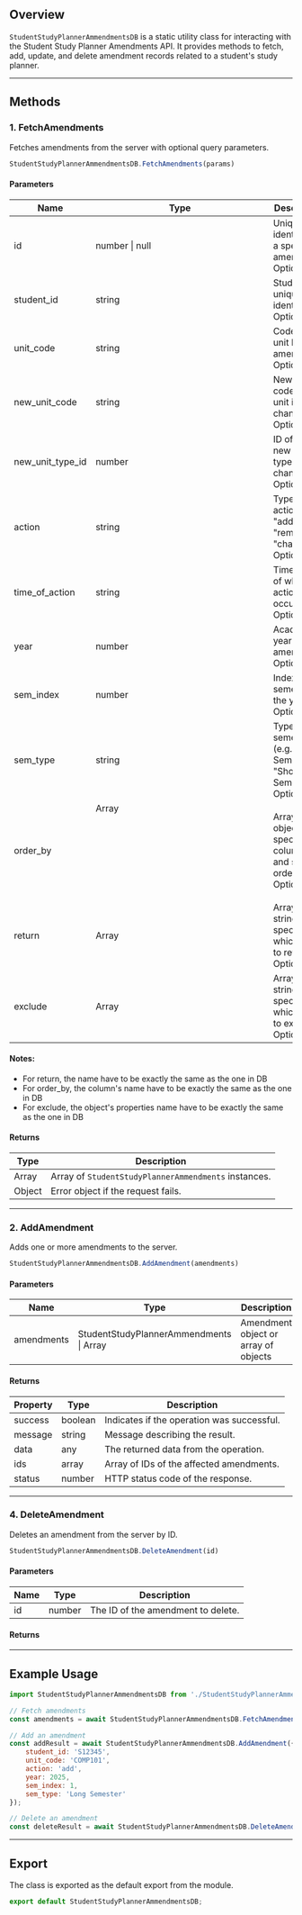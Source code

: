 ## Overview

`StudentStudyPlannerAmmendmentsDB` is a static utility class for interacting with the Student Study Planner Amendments API. It provides methods to fetch, add, update, and delete amendment records related to a student's study planner.

---

## Methods

### 1. FetchAmendments

Fetches amendments from the server with optional query parameters.

```js
StudentStudyPlannerAmmendmentsDB.FetchAmendments(params)
```

#### Parameters

| Name             | Type           | Description                                                           |
| ---------------- | -------------- | --------------------------------------------------------------------- |
| id               | number \| null | Unique identifier for a specific amendment. Optional.                 |
| student_id       | string         | Student's unique identifier. Optional.                                |
| unit_code        | string         | Code of the unit being amended. Optional.                             |
| new_unit_code    | string         | New unit code if the unit is being changed. Optional.                 |
| new_unit_type_id | number         | ID of the new unit type if changed. Optional.                         |
| action           | string         | Type of action (e.g., "add", "remove", "change"). Optional.           |
| time_of_action   | string         | Timestamp of when the action occurred. Optional.                      |
| year             | number         | Academic year of the amendment. Optional.                             |
| sem_index        | number         | Index of the semester in the year. Optional.                          |
| sem_type         | string         | Type of semester (e.g., "Long Semester", "Short Semester"). Optional. |
| order_by         | Array<Object>  | Array of objects specifying columns and sort order. Optional.         |
| return           | Array<string>  | Array of strings specifying which fields to return. Optional.         |
| exclude          | Array<string>  | Array of strings specifying which fields to exclude. Optional.        |
#### Notes:
- For return, the name have to be exactly the same as the one in DB
- For order_by, the column's name have to be exactly the same as the one in DB
- For exclude, the object's properties name have to be exactly the same as the one in DB
#### Returns
| Type   | Description                                          |
| ------ | ---------------------------------------------------- |
| Array  | Array of `StudentStudyPlannerAmmendments` instances. |
| Object | Error object if the request fails.                   |

---

### 2. AddAmendment

Adds one or more amendments to the server.

```js
StudentStudyPlannerAmmendmentsDB.AddAmendment(amendments)
```

#### Parameters
| Name       | Type                                    | Description                          |
| ---------- | --------------------------------------- | ------------------------------------ |
| amendments | StudentStudyPlannerAmmendments \| Array | Amendment object or array of objects |
#### Returns
| Property | Type    | Description                                |
| -------- | ------- | ------------------------------------------ |
| success  | boolean | Indicates if the operation was successful. |
| message  | string  | Message describing the result.             |
| data     | any     | The returned data from the operation.      |
| ids      | array   | Array of IDs of the affected amendments.   |
| status   | number  | HTTP status code of the response.          |

---
### 4. DeleteAmendment

Deletes an amendment from the server by ID.

```js
StudentStudyPlannerAmmendmentsDB.DeleteAmendment(id)
```

#### Parameters
| Name | Type   | Description                        |
| ---- | ------ | ---------------------------------- |
| id   | number | The ID of the amendment to delete. |
#### Returns



---

## Example Usage

```js
import StudentStudyPlannerAmmendmentsDB from './StudentStudyPlannerAmmendmentsDB';

// Fetch amendments
const amendments = await StudentStudyPlannerAmmendmentsDB.FetchAmendments({ student_id: 'S12345' });

// Add an amendment
const addResult = await StudentStudyPlannerAmmendmentsDB.AddAmendment({
    student_id: 'S12345',
    unit_code: 'COMP101',
    action: 'add',
    year: 2025,
    sem_index: 1,
    sem_type: 'Long Semester'
});

// Delete an amendment
const deleteResult = await StudentStudyPlannerAmmendmentsDB.DeleteAmendment(1);
```

---

## Export

The class is exported as the default export from the module.

```js
export default StudentStudyPlannerAmmendmentsDB;